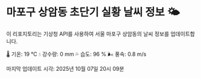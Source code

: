 
# 마포구 상암동 초단기 실황 날씨 정보 🌤️

이 리포지토리는 기상청 API를 사용하여 서울 마포구 상암동의 날씨 정보를 업데이트합니다. 

🌡️ 기온: 19 ℃
💧 강수량: 0 mm
💦 습도: 96 %
🌬️ 풍속: 0.8 m/s

마지막 업데이트 시각: 2025년 10월 07일 20시 09분    
